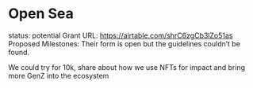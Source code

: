 # Open Sea

status: potential
Grant URL: https://airtable.com/shrC6zgCb3lZo51as
Proposed Milestones: Their form is open but the guidelines couldn’t be found.

We could try for 10k, share about how we use NFTs for impact and bring more GenZ into the ecosystem